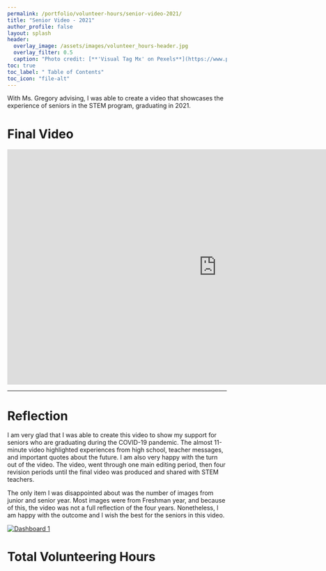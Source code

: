 ```yaml
---
permalink: /portfolio/volunteer-hours/senior-video-2021/
title: "Senior Video - 2021"
author_profile: false
layout: splash
header:
  overlay_image: /assets/images/volunteer_hours-header.jpg 
  overlay_filter: 0.5
  caption: "Photo credit: [**'Visual Tag Mx' on Pexels**](https://www.pexels.com/photo/top-view-photo-of-3-men-in-front-of-laptop-2566581/)"
toc: true
toc_label: " Table of Contents"
toc_icon: "file-alt"
---
```


With Ms. Gregory advising, I was able to create a video that showcases the experience of seniors in the STEM program, graduating in 2021.

# Final Video

<iframe src="https://player.vimeo.com/video/546674766?badge=0&amp;autopause=0&amp;player_id=0&amp;app_id=58479" width="960" height="540" frameborder="0" allow="autoplay; fullscreen; picture-in-picture" allowfullscreen title="Full Export V13 (without timecode) [5052021 - 221 PM]"></iframe>

---

# Reflection
I am very glad that I was able to create this video to show my support for seniors who are graduating during the COVID-19 pandemic. The almost 11-minute video highlighted experiences from high school, teacher messages, and important quotes about the future. I am also very happy with the turn out of the video. The video, went through one main editing period, then four revision periods until the final video was produced and shared with STEM teachers. 

The only item I was disappointed about was the number of images from junior and senior year. Most images were from Freshman year, and because of this, the video was not a full reflection of the four years. Nonetheless, I am happy with the outcome and I wish the best for the seniors in this video.

<div class='tableauPlaceholder' id='viz1620427973214' style='position: relative'><noscript><a href='#'><img alt='Dashboard 1 ' src='https:&#47;&#47;public.tableau.com&#47;static&#47;images&#47;Vo&#47;VolunteerHoursforSeniorVideo2021&#47;Dashboard1&#47;1_rss.png' style='border: none' /></a></noscript><object class='tableauViz'  style='display:none;'><param name='host_url' value='https%3A%2F%2Fpublic.tableau.com%2F' /> <param name='embed_code_version' value='3' /> <param name='site_root' value='' /><param name='name' value='VolunteerHoursforSeniorVideo2021&#47;Dashboard1' /><param name='tabs' value='no' /><param name='toolbar' value='yes' /><param name='static_image' value='https:&#47;&#47;public.tableau.com&#47;static&#47;images&#47;Vo&#47;VolunteerHoursforSeniorVideo2021&#47;Dashboard1&#47;1.png' /> <param name='animate_transition' value='yes' /><param name='display_static_image' value='yes' /><param name='display_spinner' value='yes' /><param name='display_overlay' value='yes' /><param name='display_count' value='yes' /><param name='language' value='en' /><param name='filter' value='publish=yes' /></object></div>                

# Total Volunteering Hours
<script type='text/javascript'>                    
var divElement = document.getElementById('viz1620427973214');                    
var vizElement = divElement.getElementsByTagName('object')[0];                    
if ( divElement.offsetWidth > 800 ) { vizElement.style.width='500px';vizElement.style.height='127px';} else if ( divElement.offsetWidth > 500 ) { vizElement.style.width='500px';vizElement.style.height='127px';} 
else { vizElement.style.width='100%';vizElement.style.height='727px';}                     
var scriptElement = document.createElement('script');                    
scriptElement.src = 'https://public.tableau.com/javascripts/api/viz_v1.js';                    
vizElement.parentNode.insertBefore(scriptElement, vizElement);                
</script>